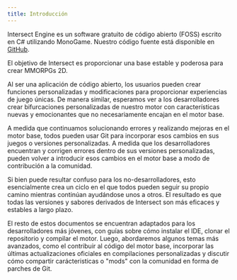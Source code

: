 ```yaml
---
title: Introducción
---
```


Intersect Engine es un software gratuito de código abierto (FOSS) escrito en C# utilizando MonoGame. Nuestro código fuente está disponible en [GitHub](https://github.com/AscensionGameDev/Intersect-Engine).

El objetivo de Intersect es proporcionar una base estable y poderosa para crear MMORPGs 2D.

Al ser una aplicación de código abierto, los usuarios pueden crear funciones personalizadas y modificaciones para proporcionar experiencias de juego únicas. De manera similar, esperamos ver a los desarrolladores crear bifurcaciones personalizadas de nuestro motor con características nuevas y emocionantes que no necesariamente encajan en el motor base.

A medida que continuamos solucionando errores y realizando mejoras en el motor base, todos pueden usar Git para incorporar esos cambios en sus juegos o versiones personalizadas. A medida que los desarrolladores encuentran y corrigen errores dentro de sus versiones personalizadas, pueden volver a introducir esos cambios en el motor base a modo de contribución a la comunidad.

Si bien puede resultar confuso para los no-desarrolladores, esto esencialmente crea un ciclo en el que todos pueden seguir su propio camino mientras continúan ayudándose unos a otros. El resultado es que todas las versiones y sabores derivados de Intersect son más eficaces y estables a largo plazo.

El resto de estos documentos se encuentran adaptados para los desarrolladores más jóvenes, con guías sobre cómo instalar el IDE, clonar el repositorio y compilar el motor. Luego, abordaremos algunos temas más avanzados, como el contribuir al código del motor base, incorporar las últimas actualizaciones oficiales en compilaciones personalizadas y discutir cómo compartir carácteristicas o "mods" con la comunidad en forma de parches de Git.
